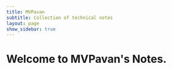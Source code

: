 ```yaml
---
title: MVPavan
subtitle: Collection of technical notes
layout: page
show_sidebar: true
---
```


# Welcome to MVPavan's Notes.
